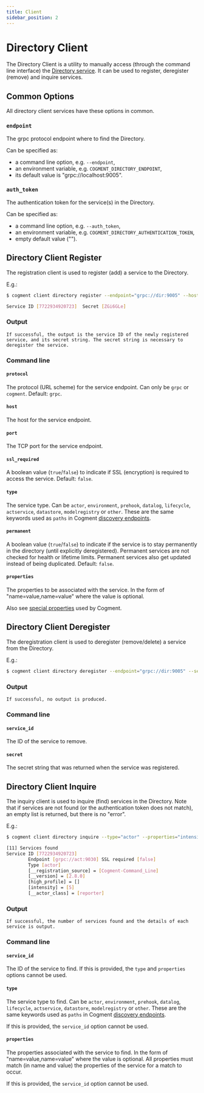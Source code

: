 ```yaml
---
title: Client
sidebar_position: 2
---
```


# Directory Client

The Directory Client is a utility to manually access (through the command line interface) the [Directory service](./directory-server.md). It can be used to register, deregister (remove) and inquire services.

## Common Options

All directory client services have these options in common.

### `endpoint`

The grpc protocol endpoint where to find the Directory.

Can be specified as:

-   a command line option, e.g. `--endpoint`,
-   an environment variable, e.g. `COGMENT_DIRECTORY_ENDPOINT`,
-   its default value is "grpc://localhost:9005".

### `auth_token`

The authentication token for the service(s) in the Directory.

Can be specified as:

-   a command line option, e.g. `--auth_token`,
-   an environment variable, e.g. `COGMENT_DIRECTORY_AUTHENTICATION_TOKEN`,
-   empty default value ("").

## Directory Client Register

The registration client is used to register (add) a service to the Directory.

E.g.:

```bash
$ cogment client directory register --endpoint="grpc://dir:9005" --host="act" --port=9030 --type="actor" --properties="__actor_class=reporter,intensity=5,high_profile"

Service ID [7722934920723]  Secret [ZGi6GLe]
```

### Output

    If successful, the output is the service ID of the newly registered service, and its secret string. The secret string is necessary to deregister the service.

### Command line

#### `protocol`

The protocol (URL scheme) for the service endpoint. Can only be `grpc` or `cogment`. Default: `grpc`.

#### `host`

The host for the service endpoint.

#### `port`

The TCP port for the service endpoint.

#### `ssl_required`

A boolean value (`true`/`false`) to indicate if SSL (encryption) is required to access the service. Default: `false`.

#### `type`

The service type. Can be `actor`, `environment`, `prehook`, `datalog`, `lifecycle`, `actservice`, `datastore`, `modelregistry` or `other`.
These are the same keywords used as `paths` in Cogment [discovery endpoints](../../parameters.md#discovery-path).

#### `permanent`

A boolean value (`true`/`false`) to indicate if the service is to stay permanently in the directory (until explicitly deregistered). Permanent services are not checked for health or lifetime limits. Permanent services also get updated instead of being duplicated. Default: `false`.

#### `properties`

The properties to be associated with the service. In the form of "name=value,name=value" where the value is optional.

Also see [special properties](../../parameters.md#discover-host) used by Cogment.

## Directory Client Deregister

The deregistration client is used to deregister (remove/delete) a service from the Directory.

E.g.:

```bash
$ cogment client directory deregister --endpoint="grpc://dir:9005" --service_id=7722934920723 --secret="ZGi6GLe"
```

### Output

    If successful, no output is produced.

### Command line

#### `service_id`

The ID of the service to remove.

#### `secret`

The secret string that was returned when the service was registered.

## Directory Client Inquire

The inquiry client is used to inquire (find) services in the Directory. Note that if services are not found (or the authentication token does not match), an empty list is returned, but there is no "error".

E.g.:

```bash
$ cogment client directory inquire --type="actor" --properties="intensity=5,high_profile"

[11] Services found
Service ID [7722934920723]
        Endpoint [grpc://act:9030] SSL required [false]
        Type [actor]
        [__registration_source] = [Cogment-Command_Line]
        [__version] = [2.8.0]
        [high_profile] = []
        [intensity] = [5]
        [__actor_class] = [reporter]
```

### Output

    If successful, the number of services found and the details of each service is output.

### Command line

#### `service_id`

The ID of the service to find. If this is provided, the `type` and `properties` options cannot be used.

#### `type`

The service type to find. Can be `actor`, `environment`, `prehook`, `datalog`, `lifecycle`, `actservice`, `datastore`, `modelregistry` or `other`.
These are the same keywords used as `paths` in Cogment [discovery endpoints](../../parameters.md#discovery-path).

If this is provided, the `service_id` option cannot be used.

#### `properties`

The properties associated with the service to find. In the form of "name=value,name=value" where the value is optional. All properties must match (in name and value) the properties of the service for a match to occur.

If this is provided, the `service_id` option cannot be used.
